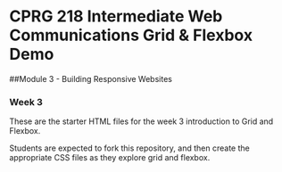 # CPRG 218 Intermediate Web Communications Grid & Flexbox Demo
##Module 3 - Building Responsive Websites
### Week 3
These are the starter HTML files for the week 3 introduction to Grid and Flexbox.

Students are expected to fork this repository, and then create the appropriate CSS files as they explore grid and flexbox.